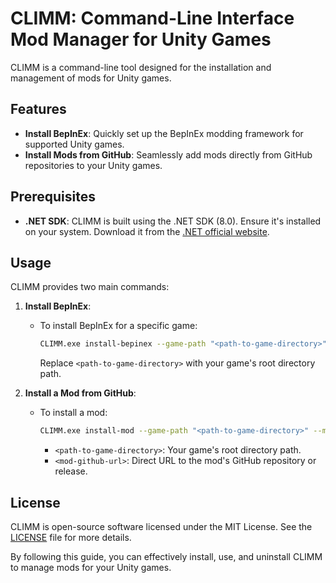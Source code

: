 # CLIMM: Command-Line Interface Mod Manager for Unity Games

CLIMM is a command-line tool designed for the installation and management of mods for Unity games.

## Features

- **Install BepInEx**: Quickly set up the BepInEx modding framework for supported Unity games.
- **Install Mods from GitHub**: Seamlessly add mods directly from GitHub repositories to your Unity games.

## Prerequisites

- **.NET SDK**: CLIMM is built using the .NET SDK (8.0). Ensure it's installed on your system. Download it from the [.NET official website](https://dotnet.microsoft.com/download).

## Usage

CLIMM provides two main commands:

1. **Install BepInEx**:
   - To install BepInEx for a specific game:
     ```bash
     CLIMM.exe install-bepinex --game-path "<path-to-game-directory>"
     ```
     Replace `<path-to-game-directory>` with your game's root directory path.

2. **Install a Mod from GitHub**:
   - To install a mod:
     ```bash
     CLIMM.exe install-mod --game-path "<path-to-game-directory>" --mod-url "<mod-github-url>"
     ```
     - `<path-to-game-directory>`: Your game's root directory path.
     - `<mod-github-url>`: Direct URL to the mod's GitHub repository or release.

## License

CLIMM is open-source software licensed under the MIT License. See the [LICENSE](LICENSE) file for more details.

By following this guide, you can effectively install, use, and uninstall CLIMM to manage mods for your Unity games.
